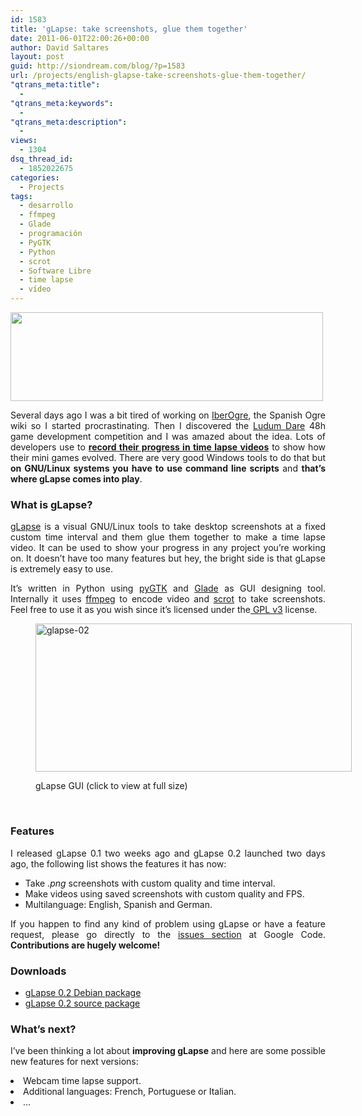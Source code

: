 ```yaml
---
id: 1583
title: 'gLapse: take screenshots, glue them together'
date: 2011-06-01T22:00:26+00:00
author: David Saltares
layout: post
guid: http://siondream.com/blog/?p=1583
url: /projects/english-glapse-take-screenshots-glue-them-together/
"qtrans_meta:title":
  -
"qtrans_meta:keywords":
  -
"qtrans_meta:description":
  -
views:
  - 1304
dsq_thread_id:
  - 1852022675
categories:
  - Projects
tags:
  - desarrollo
  - ffmpeg
  - Glade
  - programación
  - PyGTK
  - Python
  - scrot
  - Software Libre
  - time lapse
  - vídeo
---
```



<p style="text-align: justify;">
  <img class="aligncenter size-full wp-image-1575" title="glapse-logo.redimensionado" src="https://saltares.com/blog/wp-content/uploads/2011/05/glapse-logo.redimensionado1.png" alt="" width="500" height="142" srcset="https://saltares.com/blog/wp-content/uploads/2011/05/glapse-logo.redimensionado1.png 500w, https://saltares.com/blog/wp-content/uploads/2011/05/glapse-logo.redimensionado1-300x85.png 300w, https://saltares.com/blog/wp-content/uploads/2011/05/glapse-logo.redimensionado1-150x42.png 150w" sizes="(max-width: 500px) 100vw, 500px" />
</p>

<p style="text-align: justify;">
  Several days ago I was a bit tired of working on <a href="https://saltares.com/blog/en/proyectos/iberogre/">IberOgre</a>, the Spanish Ogre wiki so I started procrastinating. Then I discovered the <a href="http://ludumdare.com/compo/">Ludum Dare</a> 48h game development competition and I was amazed about the idea. Lots of developers use to <strong><a href="http://www.vimeo.com/23581777">record their progress in time lapse videos</a></strong> to show how their mini games evolved. There are very good Windows tools to do that but <strong>on GNU/Linux systems you have to use command line scripts</strong> and <strong>that&#8217;s where gLapse comes into play</strong>.
</p>

<h3 style="text-align: justify;">

</h3>

<h3 style="text-align: justify;">
  What is gLapse?
</h3>

<p style="text-align: justify;">
  <a href="http://code.google.com/p/glapse/">gLapse</a> is a visual GNU/Linux tools to take desktop screenshots at a fixed custom time interval and them glue them together to make a time lapse video. It can be used to show your progress in any project you&#8217;re working on. It doesn&#8217;t have too many features but hey, the bright side is that gLapse is extremely easy to use.
</p>

<p style="text-align: justify;">
  It&#8217;s written in Python using <a href="http://www.pygtk.org/">pyGTK</a> and <a href="http://glade.gnome.org/">Glade</a> as GUI designing tool. Internally it uses <a href="http://ffmpeg.org/">ffmpeg</a> to encode video and <a href="http://freshmeat.net/projects/scrot/">scrot</a> to take screenshots. Feel free to use it as you wish since it&#8217;s licensed under the<a href="http://www.gnu.org/licenses/gpl-3.0.html"> GPL v3</a> license.
</p><figure class="thumbnail wp-caption aligncenter" style="width: 516px">

<img class="ngg-singlepic ngg-center " src="https://saltares.com/blog/wp-content/gallery/glapse/glapse-02.png" alt="glapse-02" width="506" height="237" /><figcaption class="caption wp-caption-text">gLapse GUI (click to view at full size)</figcaption></figure>

<p style="text-align: center;">
  &nbsp;
</p>

<h3 style="text-align: justify;">
  Features
</h3>

<p style="text-align: justify;">
  I released gLapse 0.1 two weeks ago and gLapse 0.2 launched two days ago, the following list shows the features it has now:
</p>

<ul style="text-align: justify;">
  <li>
    Take <em>.png</em> screenshots with custom quality and time interval.
  </li>
  <li>
    Make videos using saved screenshots with custom quality and FPS.
  </li>
  <li>
    Multilanguage: English, Spanish and German.
  </li>
</ul>

<p style="text-align: justify;">
  If you happen to find any kind of problem using gLapse or have a feature request, please go directly to the <a href="http://code.google.com/p/glapse/issues/list">issues section</a> at Google Code. <strong>Contributions are hugely welcome!</strong>
</p>

<h3 style="text-align: justify;">
  Downloads
</h3>

<ul style="text-align: justify;">
  <li>
    <a href="http://glapse.googlecode.com/files/glapse_0.2_all.deb">gLapse 0.2 Debian package</a>
  </li>
  <li>
    <a href="http://glapse.googlecode.com/files/glapse-0.2.tar.gz">gLapse 0.2 source package</a>
  </li>
</ul>

<h3 style="text-align: justify;">
  What&#8217;s next?
</h3>

<p style="text-align: justify;">
  I&#8217;ve been thinking a lot about <strong>improving gLapse</strong> and here are some possible new features for next versions:
</p>

<li style="text-align: justify;">
  Webcam time lapse support.
</li>
<li style="text-align: justify;">
  Additional languages: French, Portuguese or Italian.
</li>
<li style="text-align: justify;">
  &#8230;
</li>

